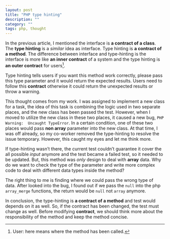 ```yaml
---
layout: post
title: "PHP type hinting"
description: ""
category: ""
tags: php, thought
---
```

In the previous article, I mentioned the interface is **a contract of a class**. The **type hinting** is a *similar* idea as interface. Type hinting is **a contract of a method**. The difference between interface and type-hinting is the interface is more like **an inner contract** of a system and the type hinting is **an outer contract** for users[^1]. 

Type hinting tells users if you want this method work correctly, please pass this type parameter and it would return the expected results. Users need to follow this **contract** otherwise it could return the unexpected results or throw a warning.

This thought comes from my work. I was assigned to implement a new class for a task, the idea of this task is combining the logic used in two separate places, and the new class has been passed the test. However, when I moved to utilize the new class in these two places, it caused a new bug, `PHP Warning:  Uncaught TypeError`. In a certain condition, one of these two places would pass **non array** parameter into the new class. At that time, I was off already, so my co-worker removed the type-hinting to resolve the issue temporary. However, this caught my eyes and let me think more.

If type-hinting wasn’t there, the current test couldn’t guarantee it cover the all possible *input* anymore and the test became a failed test, so it needed to be updated. But, this method was *only* design to deal with **array** data. Why do we want to check the type of the parameter and write more complex code to deal with different data types inside the method? 

The right thing to me is finding where we could pass the wrong type of data. After looked into the bug, I found out if we pass the `null` into the php `array_merge` functions, the return would be `null` not `array` anymore.


In conclusion, the type-hinting is **a contract of a method** and test would depends on it as well. So, if the contract has been changed, the test must change as well. Before modifying **contract**, we should think more about the responsibility of the method and keep the method concise.


[^1]: User: here means where the method has been called.